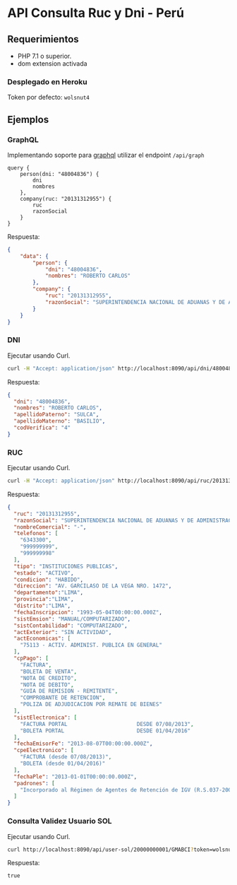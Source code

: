 # API Consulta Ruc y Dni - Perú


## Requerimientos

- PHP 7.1 o superior.
- dom extension activada




### Desplegado en Heroku
Token por defecto: `wolsnut4`



## Ejemplos


### GraphQL
Implementando soporte para [graphql](http://graphql.org/) utilizar el endpoint `/api/graph`   

```
query {
    person(dni: "48004836") {
    	dni
    	nombres
    },
    company(ruc: "20131312955") {
    	ruc
    	razonSocial
    }
}
```
Respuesta:
```json
{
    "data": {
        "person": {
            "dni": "48004836",
            "nombres": "ROBERTO CARLOS"
        },
        "company": {
            "ruc": "20131312955",
            "razonSocial": "SUPERINTENDENCIA NACIONAL DE ADUANAS Y DE ADMINISTRACION TRIBUTARIA - SUNAT"
        }
    }
}
```

### DNI
Ejecutar usando Curl.
```bash
curl -H "Accept: application/json" http://localhost:8090/api/dni/48004836?token=wolsnut4
```

Respuesta:

```json
{
  "dni": "48004836",
  "nombres": "ROBERTO CARLOS",
  "apellidoPaterno": "SULCA",
  "apellidoMaterno": "BASILIO",
  "codVerifica": "4"
}
```

### RUC
Ejecutar usando Curl.
```bash
curl -H "Accept: application/json" http://localhost:8090/api/ruc/20131312955?token=wolsnut4
```

Respuesta:

```json
{
  "ruc": "20131312955",
  "razonSocial": "SUPERINTENDENCIA NACIONAL DE ADUANAS Y DE ADMINISTRACION TRIBUTARIA - SUNAT",
  "nombreComercial": "-",
  "telefonos": [
    "6343300",
    "999999999",
    "999999998"
  ],
  "tipo": "INSTITUCIONES PUBLICAS",
  "estado": "ACTIVO",
  "condicion": "HABIDO",
  "direccion": "AV. GARCILASO DE LA VEGA NRO. 1472",
  "departamento":"LIMA",
  "provincia":"LIMA",
  "distrito":"LIMA",
  "fechaInscripcion": "1993-05-04T00:00:00.000Z",
  "sistEmsion": "MANUAL/COMPUTARIZADO",
  "sistContabilidad": "COMPUTARIZADO",
  "actExterior": "SIN ACTIVIDAD",
  "actEconomicas": [
    "75113 - ACTIV. ADMINIST. PUBLICA EN GENERAL"
  ],
  "cpPago": [
    "FACTURA",
    "BOLETA DE VENTA",
    "NOTA DE CREDITO",
    "NOTA DE DEBITO",
    "GUIA DE REMISION - REMITENTE",
    "COMPROBANTE DE RETENCION",
    "POLIZA DE ADJUDICACION POR REMATE DE BIENES"
  ],
  "sistElectronica": [
    "FACTURA PORTAL                      DESDE 07/08/2013",
    "BOLETA PORTAL                       DESDE 01/04/2016"
  ],
  "fechaEmisorFe": "2013-08-07T00:00:00.000Z",
  "cpeElectronico": [
    "FACTURA (desde 07/08/2013)",
    "BOLETA (desde 01/04/2016)"
  ],
  "fechaPle": "2013-01-01T00:00:00.000Z",
  "padrones": [
    "Incorporado al Régimen de Agentes de Retención de IGV (R.S.037-2002) a partir del 01/06/2002"
  ]
}
```

### Consulta Validez Usuario SOL
Ejecutar usando Curl.
```bash
curl http://localhost:8090/api/user-sol/20000000001/GMABCI?token=wolsnut4
```

Respuesta:

```text
true
```

